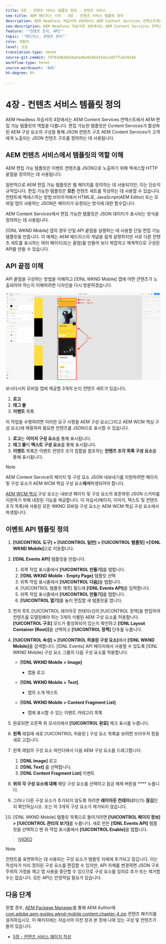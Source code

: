 ```yaml
---
title: 4장 - 컨텐츠 서비스 템플릿 정의 - 컨텐츠 서비스
seo-title: AEM 헤드리스 시작 - 4장 - 컨텐츠 서비스 템플릿 정의
description: AEM Headless 자습서의 4장에서는 AEM Content Services 컨텍스트에서 AEM 편집 가능 템플릿의 역할을 다룹니다. 편집 가능한 템플릿은 JSON 컨텐츠 구조를 정의하는 데 사용됩니다. AEM 컨텐츠 서비스는 궁극적으로 노출됩니다.
seo-description: AEM Headless 자습서의 4장에서는 AEM Content Services 컨텍스트에서 AEM 편집 가능 템플릿의 역할을 다룹니다. 편집 가능한 템플릿은 JSON 컨텐츠 구조를 정의하는 데 사용됩니다. AEM 컨텐츠 서비스는 궁극적으로 노출됩니다.
feature: '"컨텐츠 조각, API"'
topic: '"헤드리스, 콘텐츠 관리"'
role: 개발자
level: 초급
translation-type: tm+mt
source-git-commit: 7d7034026826a5a46a91b6425a5cebfffab2934d
workflow-type: tm+mt
source-wordcount: '845'
ht-degree: 0%

---
```



# 4장 - 컨텐츠 서비스 템플릿 정의

AEM Headless 자습서의 4장에서는 AEM Content Services 컨텍스트에서 AEM 편집 가능 템플릿의 역할을 다룹니다. 편집 가능한 템플릿은 Content Services가 활성화된 AEM 구성 요소의 구성을 통해 JSON 컨텐츠 구조 AEM Content Services가 고객에게 노출되는 JSON 컨텐츠 구조를 정의하는 데 사용됩니다.

## AEM 컨텐츠 서비스에서 템플릿의 역할 이해

AEM 편집 가능 템플릿은 이벤트 컨텐츠를 JSON으로 노출하기 위해 액세스할 HTTP 끝점을 정의하는 데 사용됩니다.

일반적으로 AEM 편집 가능 템플릿은 웹 페이지를 정의하는 데 사용되지만, 이는 단순히 규칙입니다. 편집 가능한 템플릿은 **모든** 컨텐츠 세트를 작성하는 데 사용할 수 있습니다.컨텐트에 액세스하는 방법:브라우저에서 HTML로, JavaScript(AEM Editor) 또는 모바일 앱이 사용하는 JSON은 페이지가 요청되는 방식에 대한 함수입니다.

AEM Content Services에서 편집 가능한 템플릿은 JSON 데이터가 표시되는 방식을 정의하는 데 사용됩니다.

[!DNL WKND Mobile] 앱의 경우 단일 API 끝점을 실행하는 데 사용할 단일 편집 가능 템플릿을 만듭니다. 이 예제는 AEM 헤드리스의 개념을 쉽게 설명하지만 서로 다른 컨텐츠 세트를 표시하는 여러 페이지(또는 끝점)를 만들어 보다 복잡하고 체계적으로 구성된 API를 만들 수 있습니다.

## API 끝점 이해

API 끝점을 구성하는 방법을 이해하고 [!DNL WKND Mobile] 앱에 어떤 콘텐츠가 노출되어야 하는지 이해하려면 디자인을 다시 방문하겠습니다.

![이벤트 API 페이지 분해](./assets/chapter-4/design-to-component-mapping.png)

보시다시피 모바일 앱에 제공할 3개의 논리 컨텐츠 세트가 있습니다.

1. **로고**
2. **태그 줄**
3. **이벤트** 목록

이 작업을 수행하려면 이러한 요구 사항을 AEM 구성 요소(그리고 AEM WCM 핵심 구성 요소)에 매핑하여 필요한 컨텐츠를 JSON으로 표시할 수 있습니다.

1. **로고**&#x200B;는 **이미지 구성 요소**&#x200B;를 통해 표시됩니다.
2. **태그 줄**&#x200B;이 **텍스트 구성 요소**&#x200B;를 통해 표시됩니다.
3. **이벤트** 목록은 이벤트 컨텐츠 조각 집합을 참조하는 **컨텐츠 조각 목록 구성 요소**&#x200B;를 통해 표시됩니다.

>[!NOTE]
>
>AEM Content Service의 페이지 및 구성 요소 JSON 내보내기를 지원하려면 페이지 및 구성 요소가 AEM WCM 핵심 구성 요소&#x200B;**에서**&#x200B;파생되어야 합니다.
>
>[AEM WCM 핵심 ](https://github.com/Adobe-Marketing-Cloud/aem-core-wcm-components) 구성 요소는 내보낸 페이지 및 구성 요소의 표준화된 JSON 스키마를 지원하기 위해 내장된 기능을 제공합니다. 이 자습서(페이지, 이미지, 텍스트 및 컨텐츠 조각 목록)에 사용된 모든 WKND 모바일 구성 요소는 AEM WCM 핵심 구성 요소에서 파생됩니다.

## 이벤트 API 템플릿 정의

1. **[!UICONTROL 도구] > [!UICONTROL 일반] > [!UICONTROL 템플릿] >[!DNL WKND Mobile]**&#x200B;으로 이동합니다.

1. **[!DNL Events API]** 템플릿을 만듭니다.

   1. 위쪽 작업 표시줄에서 **[!UICONTROL 만들기]**&#x200B;를 탭합니다.
   1. **[!DNL WKND Mobile - Empty Page]** 템플릿 선택
   1. 위쪽 작업 표시줄에서 **[!UICONTROL 다음]**&#x200B;을 탭합니다.
   1. [!UICONTROL 템플릿 제목] 필드에 **[!DNL Events API]**&#x200B;을 입력합니다.
   1. 위쪽 작업 표시줄에서 **[!UICONTROL 만들기]**&#x200B;를 탭합니다.
   1. **[!UICONTROL 열기]**&#x200B;를 눌러 편집할 새 템플릿을 엽니다.

1. 먼저 루트 [!UICONTROL 레이아웃 컨테이너]의 [!UICONTROL 정책]을 편집하여 컨텐츠를 모델링해야 하는 3개의 식별된 AEM 구성 요소를 허용합니다. **[!UICONTROL 구조]** 모드가 활성화되어 있는지 확인하고 **[!DNL Layout Container \[Root\]]**&#x200B;을 선택하고 **[!UICONTROL 정책]** 단추를 누릅니다.
1. **[!UICONTROL 속성] > [!UICONTROL 허용된 구성 요소]**&#x200B;에서 **[!DNL WKND Mobile]**&#x200B;를 검색합니다. [!DNL Events] API 페이지에서 사용할 수 있도록 [!DNL WKND Mobile] 구성 요소 그룹의 다음 구성 요소를 허용합니다.

   * **[!DNL WKND Mobile > Image]**

      * 앱용 로고
   * **[!DNL WKND Mobile > Text]**

      * 앱의 소개 텍스트
   * **[!DNL WKND Mobile > Content Fragment List]**

      * 앱에 표시할 수 있는 이벤트 카테고리 목록



1. 완료되면 오른쪽 위 모서리에서 **[!UICONTROL 완료]** 체크 표시를 누릅니다.
1. **왼쪽** 레일에 새로  [!UICONTROL 허용된 ] 구성 요소 목록을 보려면 브라우저 창을 새로 고칩니다.
1. 왼쪽 레일의 구성 요소 파인더에서 다음 AEM 구성 요소를 드래그합니다.
   1. **[!DNL Image]** 로고
   2. **[!DNL Text]** 를 선택합니다.
   3. **[!DNL Content Fragment List]** 이벤트
1. **위의 각 구성 요소에 대해** 해당 구성 요소를 선택하고 잠금 해제 버튼을  **** 누릅니다.
1. 그러나 다른 구성 요소가 추가되지 않도록 하려면 **레이아웃 컨테이너**&#x200B;이(가) **잠김**&#x200B;인지 확인하십시오. 또는 이 3개의 구성 요소가 제거되지 않습니다.
1. [!DNL WKND Mobile] 템플릿 목록으로 돌아가려면 **[!UICONTROL 페이지 정보] > [!UICONTROL 관리의 보기]**&#x200B;를 누릅니다. 새로 만든 **[!DNL Events API]** 템플릿을 선택하고 맨 위 작업 표시줄에서 **[!UICONTROL Enable]**&#x200B;을 탭합니다.

>[!VIDEO](https://video.tv.adobe.com/v/28342/?quality=12&learn=on)

>[!NOTE]
>
> 컨텐트를 표면화하는 데 사용되는 구성 요소가 템플릿 자체에 추가되고 잠깁니다. 이는 작성자가 미리 정의된 구성 요소를 편집할 수 있지만, API 자체를 변경하면 JSON 구조 주위의 가정을 깨고 앱 사용을 중단할 수 있으므로 구성 요소를 임의로 추가 또는 제거할 수는 없습니다. 모든 API는 안정적일 필요가 있습니다.

## 다음 단계

원할 경우, [AEM Package Manager](http://localhost:4502/crx/packmgr/index.jsp)를 통해 AEM Author에 [com.adobe.aem.guides.wknd-mobile.content.chapter-4.zip](https://github.com/adobe/aem-guides-wknd-mobile/releases/latest) 컨텐츠 패키지를 설치하십시오. 이 패키지에는 자습서의 이전 장과 본 장에 나와 있는 구성 및 컨텐츠가 들어 있습니다.

* [5장 - 컨텐츠 서비스 페이지 작성](./chapter-5.md)
